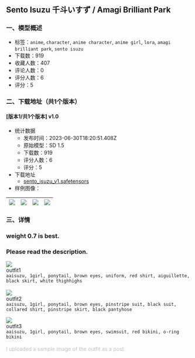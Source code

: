 ## Sento Isuzu 千斗いすず / Amagi Brilliant Park
### 一、模型概述

- 标签：`anime`, `character`, `anime character`, `anime girl`, `lora`, `amagi brilliant park`, `sento isuzu`
- 下载数：919
- 收藏人数：407
- 评论人数：0
- 评分人数：6
- 评分：5

### 二、下载地址（共1个版本）

#### [版本1/共1个版本] v1.0

- 统计数据
  - 发布时间：2023-06-30T18:20:51.408Z
  - 原始模型：SD 1.5
  - 下载数：919
  - 评分人数：6
  - 评分：5
- 下载地址
  - [sento_isuzu_v1.safetensors](https://civitai.com/api/download/models/107470)
- 样例图像：

| <img src="https://image.civitai.com/xG1nkqKTMzGDvpLrqFT7WA/fdd6bcb0-d8c4-436b-bc4b-484df565fbc0/width=450/1349804.jpeg" /> | <img src="https://image.civitai.com/xG1nkqKTMzGDvpLrqFT7WA/bc026e1e-0af6-4aa5-9771-c844093b293b/width=450/1349807.jpeg" /> | <img src="https://image.civitai.com/xG1nkqKTMzGDvpLrqFT7WA/4fd9863f-c33d-47af-b55b-2eb957bb858d/width=450/1349812.jpeg" /> | <img src="https://image.civitai.com/xG1nkqKTMzGDvpLrqFT7WA/04d51665-3def-4c58-8458-a29b315fcca9/width=450/1349803.jpeg" /> |
| ---- | ---- | ---- | ---- |


### 三、详情
<h3 id="heading-289"><strong>weight 0.7 is best.</strong></h3><p></p><h3 id="please-read-the-description">Please read the description.</h3><p></p><p><img src="https://image.civitai.com/xG1nkqKTMzGDvpLrqFT7WA/b87ce02e-061a-46d0-b7ce-37e60a84318f/width=525/b87ce02e-061a-46d0-b7ce-37e60a84318f.jpeg" /><br />outfit1<br /><code>aaisuzu, 1girl, ponytail, brown eyes, uniform, red shirt, aiguillette, black skirt, white thighhighs</code><br /><br /><img src="https://image.civitai.com/xG1nkqKTMzGDvpLrqFT7WA/04c14cf5-6c1b-46d7-9711-47b47d3569f1/width=525/04c14cf5-6c1b-46d7-9711-47b47d3569f1.jpeg" /><br />outfit2<br /><code>aaisuzu, 1girl, ponytail, brown eyes, pinstripe suit, black suit, collared shirt, pinstripe skirt, black pantyhose</code></p><p></p><p><img src="https://image.civitai.com/xG1nkqKTMzGDvpLrqFT7WA/02540a3c-8dfd-438d-b3fc-41a242357e0b/width=525/02540a3c-8dfd-438d-b3fc-41a242357e0b.jpeg" /><br />outfit3<br /><code>aaisuzu, 1girl, ponytail, brown eyes, swimsuit, red bikini, o-ring bikini</code><br /><br /><span style="color:rgb(193, 194, 197)">I uploaded a sample image of the outfit as a post.</span></p>